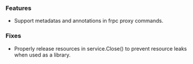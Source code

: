 ### Features

* Support metadatas and annotations in frpc proxy commands.

### Fixes

* Properly release resources in service.Close() to prevent resource leaks when used as a library.
